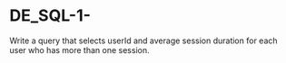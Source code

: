 # DE_SQL-1-
Write a query that selects userId and average session duration for each user who has more than one session.
